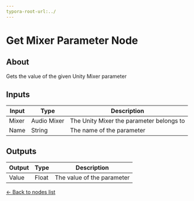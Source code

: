 ```yaml
---
typora-root-url:../
---
```


# Get Mixer Parameter Node

## About

Gets the value of the given Unity Mixer parameter

## Inputs
Input | Type | Description
------------ | ------|-------
Mixer | Audio Mixer| The Unity Mixer the parameter belongs to
Name | String | The name of the parameter

## Outputs
Output | Type| Description
------------ | -------|------
Value | Float | The value of the parameter

[<- Back to nodes list](Nodes)
